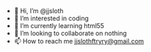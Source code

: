 - 👋 Hi, I’m @jjsloth
- 👀 I’m interested in coding
- 🌱 I’m currently learning html55
- 💞️ I’m looking to collaborate on nothing
- 📫 How to reach me jjslothftryry@gmail.com

<!---
jjsloth/jjsloth is a ✨ special ✨ repository because its `README.md` (this file) appears on your GitHub profile.
You can click the Preview link to take a look at your changes.
--->
